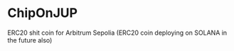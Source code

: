 # ChipOnJUP
ERC20 shit coin for Arbitrum Sepolia (ERC20 coin deploying on SOLANA in the future also)
